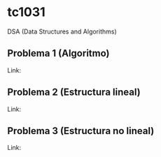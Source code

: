 # tc1031
DSA (Data Structures and Algorithms)

## Problema 1 (Algoritmo)
Link: 

## Problema 2 (Estructura lineal)
Link: 

## Problema 3 (Estructura no lineal)
Link: 
